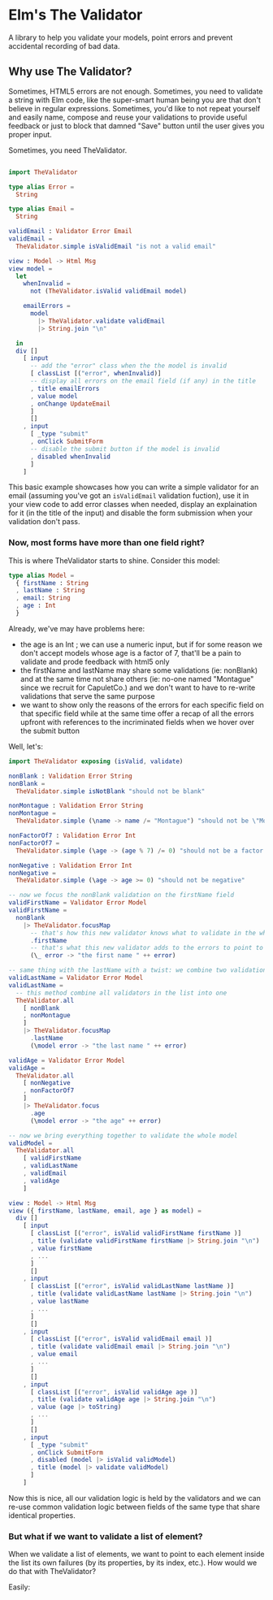 # Elm's The Validator

A library to help you validate your models, point errors and prevent accidental
recording of bad data.

## Why use The Validator?

Sometimes, HTML5 errors are not enough. Sometimes, you need to validate a string
with Elm code, like the super-smart human being you are that don't believe in
regular expressions. Sometimes, you'd like to not repeat yourself and easily
name, compose and reuse your validations to provide useful feedback or just to
block that damned "Save" button until the user gives you proper input.

Sometimes, you need TheValidator.

```elm

import TheValidator

type alias Error =
  String

type alias Email =
  String

validEmail : Validator Error Email
validEmail =
  TheValidator.simple isValidEmail "is not a valid email"

view : Model -> Html Msg
view model =
  let
    whenInvalid =
      not (TheValidator.isValid validEmail model)

    emailErrors =
      model
        |> TheValidator.validate validEmail
        |> String.join "\n"

  in
  div []
    [ input
      -- add the "error" class when the the model is invalid
      [ classList [("error", whenInvalid)]
      -- display all errors on the email field (if any) in the title
      , title emailErrors
      , value model
      , onChange UpdateEmail
      ]
      []
    , input
      [ _type "submit"
      , onClick SubmitForm
      -- disable the submit button if the model is invalid
      , disabled whenInvalid
      ]
    ]
```

This basic example showcases how you can write a simple validator for an email
(assuming you've got an `isValidEmail` validation fuction), use it in your
view code to add error classes when needed, display an explaination for it
(in the title of the input) and disable the form submission when your validation
don't pass.

### Now, most forms have more than one field right?

This is where TheValidator starts to shine. Consider this model:

```elm
type alias Model =
  { firstName : String
  , lastName : String
  , email: String
  , age : Int
  }
```

Already, we've may have problems here:
* the age is an Int ; we can use a numeric input, but if for some reason we
don't accept models whose age is a factor of 7, that'll be a pain to validate
and prode feedback with html5 only
* the firstName and lastName may share some validations (ie: nonBlank) and at
the same time not share others (ie: no-one named "Montague" since we recruit for
CapuletCo.) and we don't want to have to re-write validations that serve the
same purpose
* we want to show only the reasons of the errors for each specific field on
that specific field while at the same time offer a recap of all the errors
upfront with references to the incriminated fields when we hover over the submit
button

Well, let's:

```elm
import TheValidator exposing (isValid, validate)

nonBlank : Validation Error String
nonBlank =
  TheValidator.simple isNotBlank "should not be blank"

nonMontague : Validation Error String
nonMontague =
  TheValidator.simple (\name -> name /= "Montague") "should not be \"Montague\""

nonFactorOf7 : Validation Error Int
nonFactorOf7 =
  TheValidator.simple (\age -> (age % 7) /= 0) "should not be a factor of 7"

nonNegative : Validation Error Int
nonNegative =
  TheValidator.simple (\age -> age >= 0) "should not be negative"

-- now we focus the nonBlank validation on the firstName field
validFirstName = Validator Error Model
validFirstName =
  nonBlank
    |> TheValidator.focusMap
      -- that's how this new validator knows what to validate in the whole model
      .firstName
      -- that's what this new validator adds to the errors to point to the field
      (\_ error -> "the first name " ++ error)

-- same thing with the lastName with a twist: we combine two validations first
validLastName = Validator Error Model
validLastName =
  -- this method combine all validators in the list into one
  TheValidator.all
    [ nonBlank
    , nonMontague
    ]
    |> TheValidator.focusMap
      .lastName
      (\model error -> "the last name " ++ error)

validAge = Validator Error Model
validAge =
  TheValidator.all
    [ nonNegative
    , nonFactorOf7
    ]
    |> TheValidator.focus
      .age
      (\model error -> "the age" ++ error)

-- now we bring everything together to validate the whole model
validModel =
  TheValidator.all
    [ validFirstName
    , validLastName
    , validEmail
    , validAge
    ]

view : Model -> Html Msg
view ({ firstName, lastName, email, age } as model) =
  div []
    [ input
      [ classList [("error", isValid validFirstName firstName )]
      , title (validate validFirstName firstName |> String.join "\n")
      , value firstName
      , ...
      ]
      []
    , input
      [ classList [("error", isValid validLastName lastName )]
      , title (validate validLastName lastName |> String.join "\n")
      , value lastName
      , ...
      ]
      []
    , input
      [ classList [("error", isValid validEmail email )]
      , title (validate validEmail email |> String.join "\n")
      , value email
      , ...
      ]
      []
    , input
      [ classList [("error", isValid validAge age )]
      , title (validate validAge age |> String.join "\n")
      , value (age |> toString)
      , ...
      ]
      []
    , input
      [ _type "submit"
      , onClick SubmitForm
      , disabled (model |> isValid validModel)
      , title (model |> validate validModel)
      ]
    ]
```

Now this is nice, all our validation logic is held by the validators and we can
re-use common validation logic between fields of the same type that share
identical properties.

### But what if we want to validate a list of element?

When we validate a list of elements, we want to point to each element inside
the list its own failures (by its properties, by its index, etc.). How would we
do that with TheValidator?

Easily:

```elm
```
